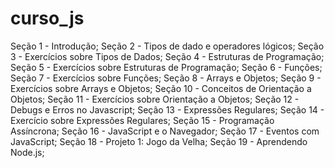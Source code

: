 # curso_js

Seção 1 - Introdução;
Seção 2 - Tipos de dado e operadores lógicos;
Seção 3 - Exercícios sobre Tipos de Dados;
Seção 4 - Estruturas de Programação;
Seção 5 - Exercícios sobre Estruturas de Programação;
Seção 6 - Funções;
Seção 7 - Exercícios sobre Funções;
Seção 8 - Arrays e Objetos;
Seção 9 - Exercícios sobre Arrays e Objetos;
Seção 10 - Conceitos de Orientação a Objetos;
Seção 11 - Exercícios sobre Orientação a Objetos;
Seção 12 - Debugs e Erros no Javascript;
Seção 13 - Expressões Regulares;
Seção 14 - Exercício sobre Expressões Regulares;
Seção 15 - Programação Assíncrona;
Seção 16 - JavaScript e o Navegador;
Seção 17 - Eventos com JavaScript;
Seção 18 - Projeto 1: Jogo da Velha;
Seção 19 - Aprendendo Node.js;
